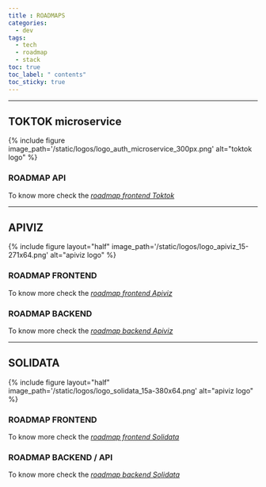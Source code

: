 ```yaml
---
title : ROADMAPS
categories:
  - dev
tags:
  - tech
  - roadmap
  - stack
toc: true
toc_label: " contents"
toc_sticky: true
---
```



------

## TOKTOK microservice

{% include figure image_path='/static/logos/logo_auth_microservice_300px.png' alt="toktok logo" %}


### ROADMAP API

To know more check the *[roadmap frontend Toktok](https://github.com/co-demos/toktok/projects/1)*


-----

## APIVIZ

{% include figure layout="half" image_path='/static/logos/logo_apiviz_15-271x64.png' alt="apiviz logo" %}

<!-- ![LOGO](/static/logos/logo_apiviz_icon_15-100x64.png) -->

### ROADMAP FRONTEND

To know more check the *[roadmap frontend Apiviz](https://github.com/co-demos/apiviz-frontend/projects/1)*


### ROADMAP BACKEND

To know more check the *[roadmap backend Apiviz](https://github.com/co-demos/apiviz-backend/projects/1)*

------

## SOLIDATA

{% include figure layout="half" image_path='/static/logos/logo_solidata_15a-380x64.png' alt="apiviz logo" %}

<!-- ![LOGO](/apiviz-frontend/static/logos/logo_solidata-77x64.png) -->

### ROADMAP FRONTEND

To know more check the *[roadmap frontend Solidata](hhttps://github.com/entrepreneur-interet-general/solidata_frontend)*


### ROADMAP BACKEND / API

To know more check the *[roadmap backend Solidata](https://github.com/entrepreneur-interet-general/solidata_backend/projects/1)*

